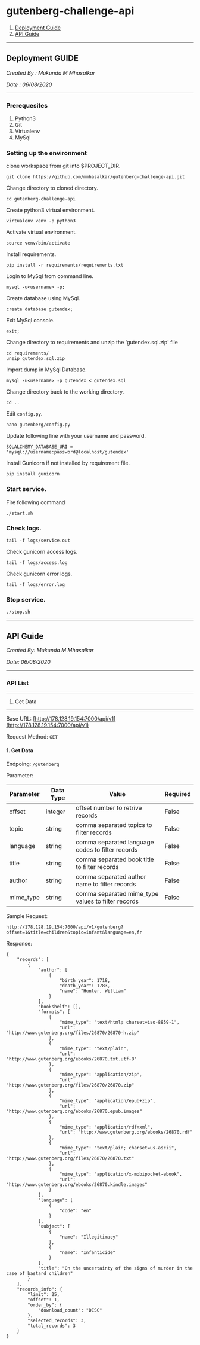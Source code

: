 # gutenberg-challenge-api
1. [Deployment Guide](#Deployment-Guide)
2. [API Guide](#API-Guide)
___


## Deployment GUIDE
_Created By : Mukunda M Mhasalkar_

_Date : 06/08/2020_

___

### Prerequesites
1. Python3
2. Git
3. Virtualenv
4. MySql


### Setting up the environment

clone workspace from git into $PROJECT_DIR.
```
git clone https://github.com/mmhasalkar/gutenberg-challenge-api.git
```
Change directory to cloned directory.
```
cd gutenberg-challenge-api
```
Create python3 virtual environment.
```
virtualenv venv -p python3
```
Activate virtual environment.
```
source venv/bin/activate
```
Install requirements.
```
pip install -r requirements/requirements.txt
```
Login to MySql from command line.
```
mysql -u<username> -p;
```
Create database using MySql.
```
create database gutendex;
```
Exit MySql console.
```
exit;
```
Change directory to requirements and unzip the 'gutendex.sql.zip' file
```
cd requirements/
unzip gutendex.sql.zip
```
Import dump in MySql Database.
```
mysql -u<username> -p gutendex < gutendex.sql
```
Change directory back to the working directory.
```
cd ..
```
Edit ```config.py```.
```
nano gutenberg/config.py
```
Update following line with your username and password.
```
SQLALCHEMY_DATABASE_URI = 'mysql://username:password@localhost/gutendex'
```
Install Gunicorn if not installed by requirement file.
```
pip install gunicorn
```

### Start service.
Fire following command
```
./start.sh
```

### Check logs.
```
tail -f logs/service.out
```
Check gunicorn access logs.
```
tail -f logs/access.log
```
Check gunicorn error logs.
```
tail -f logs/error.log
```

### Stop service.
```
./stop.sh
```
___

## API Guide
_Created By: Mukunda M Mhasalkar_

_Date: 06/08/2020_

___

### API List
___

1. Get Data
___

Base URL: [http://178.128.19.154:7000/api/v1](http://178.128.19.154:7000/api/v1)

Request Method: `GET`

#### 1. Get Data

Endpoing: `/gutenberg`

Parameter:

| Parameter | Data Type | Value | Required |
|-----------|-----------|-------|----------|
| offset | integer | offset number to retrive records | False |
| topic | string | comma separated topics to filter records | False |
| language | string | comma separated language codes to filter records | False |
| title | string | comma separated book title to filter records | False |
| author | string | comma separated author name to filter records | False |
| mime_type | string | comma separated mime_type values to filter records | False |

Sample Request:

```
http://178.128.19.154:7000/api/v1/gutenberg?offset=1&title=children&topic=infant&language=en,fr
```

Response:

```
{
    "records": [
        {
            "author": [
                {
                    "birth_year": 1718,
                    "death_year": 1783,
                    "name": "Hunter, William"
                }
            ],
            "bookshelf": [],
            "formats": [
                {
                    "mime_type": "text/html; charset=iso-8859-1",
                    "url": "http://www.gutenberg.org/files/26870/26870-h.zip"
                },
                {
                    "mime_type": "text/plain",
                    "url": "http://www.gutenberg.org/ebooks/26870.txt.utf-8"
                },
                {
                    "mime_type": "application/zip",
                    "url": "http://www.gutenberg.org/files/26870/26870.zip"
                },
                {
                    "mime_type": "application/epub+zip",
                    "url": "http://www.gutenberg.org/ebooks/26870.epub.images"
                },
                {
                    "mime_type": "application/rdf+xml",
                    "url": "http://www.gutenberg.org/ebooks/26870.rdf"
                },
                {
                    "mime_type": "text/plain; charset=us-ascii",
                    "url": "http://www.gutenberg.org/files/26870/26870.txt"
                },
                {
                    "mime_type": "application/x-mobipocket-ebook",
                    "url": "http://www.gutenberg.org/ebooks/26870.kindle.images"
                }
            ],
            "language": [
                {
                    "code": "en"
                }
            ],
            "subject": [
                {
                    "name": "Illegitimacy"
                },
                {
                    "name": "Infanticide"
                }
            ],
            "title": "On the uncertainty of the signs of murder in the case of bastard children"
        }
    ],
    "records_info": {
        "limit": 25,
        "offset": 1,
        "order_by": {
            "download_count": "DESC"
        },
        "selected_records": 3,
        "total_records": 3
    }
}
```
